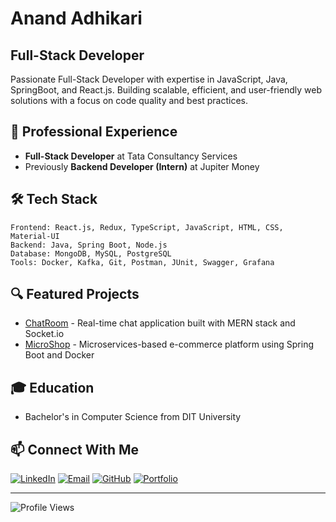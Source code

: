 # Anand Adhikari

## Full-Stack Developer

Passionate Full-Stack Developer with expertise in JavaScript, Java, SpringBoot, and React.js. Building scalable, efficient, and user-friendly web solutions with a focus on code quality and best practices.

## 💼 Professional Experience

- **Full-Stack Developer** at Tata Consultancy Services
- Previously **Backend Developer (Intern)** at Jupiter Money

## 🛠️ Tech Stack

```
Frontend: React.js, Redux, TypeScript, JavaScript, HTML, CSS, Material-UI
Backend: Java, Spring Boot, Node.js
Database: MongoDB, MySQL, PostgreSQL
Tools: Docker, Kafka, Git, Postman, JUnit, Swagger, Grafana
```

## 🔍 Featured Projects

- [ChatRoom](https://github.com/anandadhikari/chatroom) - Real-time chat application built with MERN stack and Socket.io
- [MicroShop](https://github.com/anandadhikari/microshop) - Microservices-based e-commerce platform using Spring Boot and Docker

## 🎓 Education

- Bachelor's in Computer Science from DIT University

## 📫 Connect With Me

[![LinkedIn](https://img.shields.io/badge/LinkedIn-Anand%20Adhikari-blue?style=flat-square&logo=linkedin)](https://linkedin.com/in/anandadhikari007)
[![Email](https://img.shields.io/badge/Email-anandadhikari02@gmail.com-blue?style=flat-square&logo=gmail)](mailto:anandadhikari02@gmail.com)
[![GitHub](https://img.shields.io/badge/GitHub-anandadhikari-blue?style=flat-square&logo=github)](https://github.com/anandadhikari)
[![Portfolio](https://img.shields.io/badge/Portfolio-Visit-blue?style=flat-square&logo=netlify)](https://goatfolio.netlify.app/)

---

![Profile Views](https://komarev.com/ghpvc/?username=anandadhikari)

<!-- Last updated: March 2025 -->
